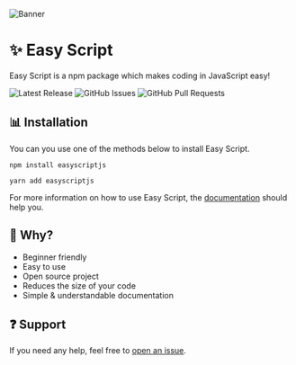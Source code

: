 ![Banner](https://images.easyscript.dev/banner.png)

# ✨ Easy Script
Easy Script is a npm package which makes coding in JavaScript easy!

![Latest Release](https://img.shields.io/github/v/release/wdhdev/easyscript?style=for-the-badge)
![GitHub Issues](https://img.shields.io/github/issues-raw/wdhdev/easyscript?label=Issues&style=for-the-badge)
![GitHub Pull Requests](https://img.shields.io/github/issues-pr-raw/wdhdev/easyscript?label=Pull%20Requests&style=for-the-badge)

## 📊 Installation

You can you use one of the methods below to install Easy Script.

```
npm install easyscriptjs
```

```
yarn add easyscriptjs
```

For more information on how to use Easy Script, the [documentation](https://docs.easyscript.dev) should help you.

## 🤔 Why?

- Beginner friendly
- Easy to use
- Open source project
- Reduces the size of your code
- Simple & understandable documentation

## ❓ Support

If you need any help, feel free to [open an issue](https://github.com/wdhdev/EasyScript/issues/new/choose).
